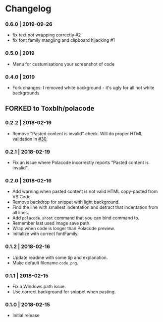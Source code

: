 # Changelog

### 0.6.0 | 2019-09-26

- fix text not wrapping correctly #2
- fix font family mangling and clipboard hijacking #1

### 0.5.0 | 2019

- Menu for custumisations your screenshot of code

### 0.4.0 | 2019

- Fork changes: I removed white background - it's ugly for all not white backgrounds

## FORKED to Toxblh/polacode

### 0.2.2 | 2018-02-19

- Remove "Pasted content is invalid" check. Will do proper HTML validation in [#30](https://github.com/octref/polacode/issues/30).

### 0.2.1 | 2018-02-19

- Fix an issue where Polacode incorrectly reports "Pasted content is invalid".

### 0.2.0 | 2018-02-16

- Add warning when pasted content is not valid HTML copy-pasted from VS Code.
- Remove backdrop for snippet with light background.
- Find the line with smallest indentation and detract that indentation from all lines.
- Add `polacode.shoot` command that you can bind command to.
- Remember last used image save path.
- Wrap when code is longer than Polacode preview.
- Initialize with correct fontFamily.

### 0.1.2 | 2018-02-16

- Update readme with some tip and explanation.
- Make default filename `code.png`.

### 0.1.1 | 2018-02-15

- Fix a Windows path issue.
- Use correct background for snippet when pasting.

### 0.1.0 | 2018-02-15

- Initial release
